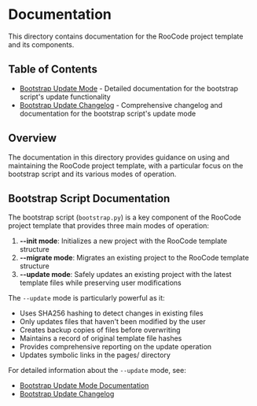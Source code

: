 # Documentation

This directory contains documentation for the RooCode project template and its components.

## Table of Contents

- [Bootstrap Update Mode](.guidelines/bootstrap_update_mode.md) - Detailed documentation for the bootstrap script's update functionality
- [Bootstrap Update Changelog](bootstrap_update_changelog.md) - Comprehensive changelog and documentation for the bootstrap script's update mode

## Overview

The documentation in this directory provides guidance on using and maintaining the RooCode project template, with a particular focus on the bootstrap script and its various modes of operation.

## Bootstrap Script Documentation

The bootstrap script (`bootstrap.py`) is a key component of the RooCode project template that provides three main modes of operation:

1. **--init mode**: Initializes a new project with the RooCode template structure
2. **--migrate mode**: Migrates an existing project to the RooCode template structure
3. **--update mode**: Safely updates an existing project with the latest template files while preserving user modifications

The `--update` mode is particularly powerful as it:
- Uses SHA256 hashing to detect changes in existing files
- Only updates files that haven't been modified by the user
- Creates backup copies of files before overwriting
- Maintains a record of original template file hashes
- Provides comprehensive reporting on the update operation
- Updates symbolic links in the pages/ directory

For detailed information about the `--update` mode, see:
- [Bootstrap Update Mode Documentation](.guidelines/bootstrap_update_mode.md)
- [Bootstrap Update Changelog](bootstrap_update_changelog.md)